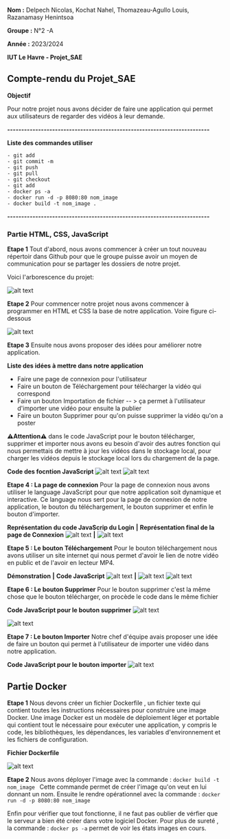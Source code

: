 **Nom :** Delpech Nicolas, Kochat Nahel, Thomazeau-Agullo Louis, Razanamasy Henintsoa

**Groupe :** N°2 -A

**Année :** 2023/2024

**IUT Le Havre - Projet_SAE**

## Compte-rendu du Projet_SAE

**Objectif**

Pour notre projet nous avons décider de faire une application qui permet aux utilisateurs de regarder des vidéos à leur demande.

**------------------------------------------------------------------------**

**Liste des commandes utiliser**

```
- git add
- git commit -m
- git push
- git pull
- git checkout
- git add
- docker ps -a
- docker run -d -p 8080:80 nom_image
- docker build -t nom_image .
```
**------------------------------------------------------------------------**

### Partie HTML, CSS, JavaScript

**Etape 1**
Tout d'abord, nous avons commencer à créer un tout nouveau répertoir dans Github pour que le groupe puisse avoir
un moyen de communication pour se partager les dossiers de notre projet.

Voici l'arborescence du projet:

![alt text](./img/image.png)

**Etape 2**
Pour commencer notre projet nous avons commencer à programmer en HTML et CSS la base de notre application. Voire figure ci-dessous

![alt text](./img/image-1.png)

**Etape 3**
Ensuite nous avons proposer des idées pour améliorer notre application.

**Liste des idées à mettre dans notre application**

* Faire une page de connexion pour l'utilisateur
* Faire un bouton de Téléchargement pour télécharger la vidéo qui correspond
* Faire un bouton Importation de fichier -- > ça permet à l'utilisateur d'importer une vidéo pour ensuite la publier
* Faire un bouton Supprimer pour qu'on puisse supprimer la vidéo qu'on a poster

**⚠️Attention⚠️** dans le code JavaScript pour le bouton télécharger, supprimer et importer nous avons eu besoin d'avoir des autres fonction qui
nous permettais de mettre à jour les vidéos dans le stockage local, pour charger les vidéos depuis le stockage local lors du chargement de la page.

**Code des focntion JavaScript**
![alt text](./img/image-10.png) ![alt text](./img/image-11.png)

**Etape 4 : La page de connexion**
Pour la page de connexion nous avons utiliser le language JavaScript pour que notre application soit dynamique et interactive.
Ce language nous sert pour la page de connexion de notre application, le bouton du téléchargement, le bouton supprimer et enfin le
bouton d'importer.

**Représentation du code JavaScrip du Login**				**|**		**Représentation final de la page de Connexion**
![alt text](./img/image-2.png)								**|**		![alt text](./img/image-3.png)


**Etape 5 : Le bouton Téléchargement**
Pour le bouton téléchargement nous avons utiliser un site internet qui nous permet d'avoir le lien de notre vidéo en public et de l'avoir
en lecteur MP4.

**Démonstration**					**|**		**Code JavaScript**
![alt text](./img/image-4.png)		**|**		![alt text](./img/image-5.png) ![alt text](./img/image-6.png)


**Etape 6 : Le bouton Supprimer**
Pour le bouton supprimer c'est la même chose que le bouton télécharger, on procède le code dans le même fichier

**Code JavaScript pour le bouton supprimer**
![alt text](./img/image-7.png)

![alt text](./img/image-8.png)

**Etape 7 : Le bouton Importer**
Notre chef d'équipe avais proposer une idée de faire un bouton qui permet à l'utilisateur de importer une vidéo dans notre
application.

**Code JavaScript pour le bouton importer**
![alt text](./img/image-9.png)


## Partie Docker

**Etape 1**
Nous devons créer un fichier Dockerfile , un fichier texte qui contient toutes les instructions nécessaires pour construire une image Docker. Une image Docker est un modèle de déploiement léger et portable qui contient tout le nécessaire pour exécuter une application, y compris le code, les bibliothèques, les dépendances, les variables d'environnement et les fichiers de configuration.

**Fichier Dockerfile**

![alt text](./img/image-12.png)


**Etape 2**
Nous avons déployer l'image avec la commande : ```docker build -t nom_image ```
Cette commande permet de créer l'image qu'on veut en lui donnant un nom.
Ensuite le rendre opérationnel avec la commande : ```docker run -d -p 8080:80 nom_image```

Enfin pour vérifier que tout fonctionne,  il ne faut pas oublier de vérfier que le serveur a bien été créer dans votre logiciel Docker.
Pour plus de sureté , la commande : ```docker ps -a``` permet de voir les états images en cours.

